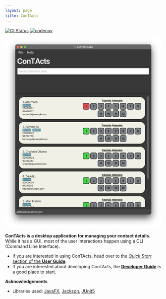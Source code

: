 ```yaml
---
layout: page
title: ConTActs
---
```


[![CI Status](https://github.com/se-edu/addressbook-level3/workflows/Java%20CI/badge.svg)](https://github.com/se-edu/addressbook-level3/actions)
[![codecov](https://codecov.io/gh/se-edu/addressbook-level3/branch/master/graph/badge.svg)](https://codecov.io/gh/se-edu/addressbook-level3)

![Ui](images/Ui.png)

**ConTActs is a desktop application for managing your contact details.** While it has a GUI, most of the user interactions happen using a CLI (Command Line Interface).

- If you are interested in using ConTActs, head over to the [_Quick Start_ section of the **User Guide**](UserGuide.html#quick-start).
- If you are interested about developing ConTActs, the [**Developer Guide**](DeveloperGuide.html) is a good place to start.

**Acknowledgements**

- Libraries used: [JavaFX](https://openjfx.io/), [Jackson](https://github.com/FasterXML/jackson), [JUnit5](https://github.com/junit-team/junit5)
